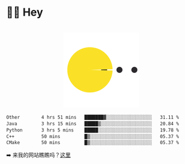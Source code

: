 
# 👋🏻 Hey
<div align="center">
	<br>
	<img src="https://raw.githubusercontent.com/Aniket965/Aniket965/master/pacman.svg?sanitize=true" width="200" height="200">
	<br>
</div>

<!--START_SECTION:waka-->

```txt
Other        4 hrs 51 mins   ███████▓░░░░░░░░░░░░░░░░░   31.11 %
Java         3 hrs 15 mins   █████▒░░░░░░░░░░░░░░░░░░░   20.84 %
Python       3 hrs 5 mins    █████░░░░░░░░░░░░░░░░░░░░   19.78 %
C++          50 mins         █▒░░░░░░░░░░░░░░░░░░░░░░░   05.37 %
CMake        50 mins         █▒░░░░░░░░░░░░░░░░░░░░░░░   05.37 %
```

<!--END_SECTION:waka-->

 ➡️  来我的网站瞧瞧吗？[这里](https://www.shaolongfei.com)
